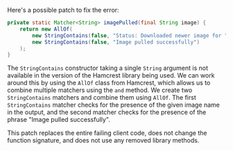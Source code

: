Here's a possible patch to fix the error:
```java
private static Matcher<String> imagePulled(final String image) {
    return new AllOf(
        new StringContains(false, "Status: Downloaded newer image for " + image),
        new StringContains(false, "Image pulled successfully")
    );
}
```
The `StringContains` constructor taking a single `String` argument is not available in the version of the Hamcrest library being used. We can work around this by using the `AllOf` class from Hamcrest, which allows us to combine multiple matchers using the `and` method. We create two `StringContains` matchers and combine them using `AllOf`. The first `StringContains` matcher checks for the presence of the given image name in the output, and the second matcher checks for the presence of the phrase "Image pulled successfully".

This patch replaces the entire failing client code, does not change the function signature, and does not use any removed library methods.